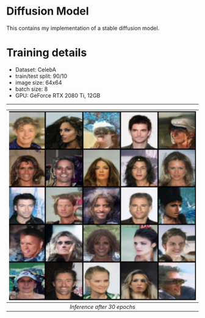 # Diffusion Model

This contains my implementation of a stable diffusion model.

# Training details
* Dataset: CelebA
* train/test split: 90/10
* image size: 64x64
* batch size: 8
* GPU: GeForce RTX 2080 Ti, 12GB

<hr>

| <img src="images/epoch_30_inference.png" alt="epoch 30" width="500"/> | 
|:--:| 
| *Inference after 30 epochs* |


